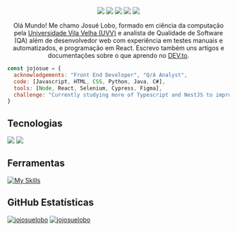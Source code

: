 <div>
  <p align="center">
    <a href="https://www.linkedin.com/in/jojosuelobo/"><img src="https://img.shields.io/badge/-Josué%20Lobo-0077B5?style=flat-square&logo=Linkedin&logoColor=white"/></a>
    <a href="https://www.instagram.com/jojosuelobo/"><img src="https://img.shields.io/badge/-@jojosuelobo_-E4405F?style=flat-square&logo=Instagram&logoColor=white"/></a>
    <a href=""><img src="https://img.shields.io/badge/-jojosuelobo-D62422?style=flatsquare&labelColor=D62422&logo=youtube&logoColor=white"/></a>
    <a href="mailto:jojosuelobo@gmail.com"><img src="https://img.shields.io/badge/-jojosuelobo@gmail.com-D14836?style=flat-square&logo=Gmail&logoColor=white"/></a>
    <a href="https://wa.me/5527988486353"><img src="https://img.shields.io/badge/Whatsapp-128c7e?&logo=whatsapp"/></a>
  </p>
</div>

<p align="center">Olá Mundo! Me chamo Josué Lobo, formado em ciência da computação pela <a href="https://uvv.br">Universidade Vila Velha (UVV)</a> e analista de Qualidade de Software (QA) além de desenvolvedor web com experiência em testes manuais e automatizados, e programação em React. Escrevo também uns artigos e documentações sobre o que aprendo no <a href="https://dev.to/jojosuelobo">DEV.to</a>.</p>

```javascript
const jojosue = {
  acknowledgements: "Front End Developer", "Q/A Analyst", 
  code: [Javascript, HTML, CSS, Python, Java, C#],
  tools: [Node, React, Selenium, Cypress, Figma],
  challenge: "Currently studying more of Typescript and NestJS to improve my knowledge of those languages"
}
```

## **Tecnologias**  
<p>
    <img src="https://skillicons.dev/icons?i=js,react,jest,html,css,sass,cs,java,mysql,selenium,python" />
    <img src="https://simpleskill.icons.workers.dev/svg?i=cypress" />
</p>

## **Ferramentas**
[![My Skills](https://skillicons.dev/icons?i=git,github,vscode,visualstudio,postman,figma,notion)](https://skillicons.dev)

## **GitHub Estatísticas**

[![jojosuelobo](https://github-readme-stats.vercel.app/api?username=jojosuelobo&theme=radical)](https://github.com/anuraghazra/github-readme-stats)
[![jojosuelobo](https://github-readme-stats.vercel.app/api/top-langs/?username=jojosuelobo&hide=html&layout=compact&theme=radical)](https://github.com/anuraghazra/github-readme-stats)


